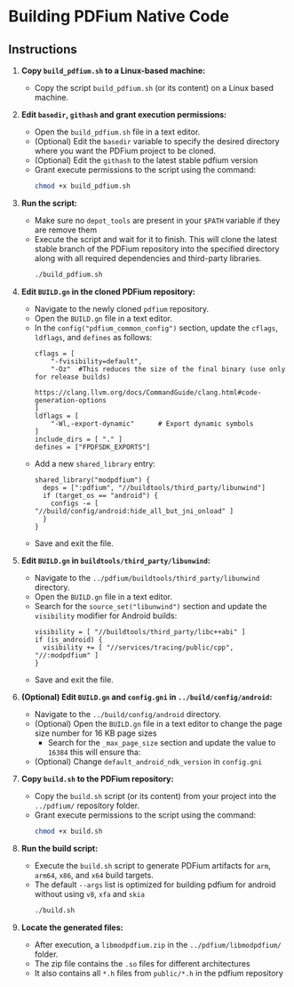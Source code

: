 # Building PDFium Native Code

## Instructions

1. **Copy `build_pdfium.sh` to a Linux-based machine:**
    - Copy the script `build_pdfium.sh` (or its content) on a Linux based machine.

2. **Edit `basedir`, `githash` and grant execution permissions:**
    - Open the `build_pdfium.sh` file in a text editor.
    - (Optional) Edit the `basedir` variable to specify the desired directory where you want the PDFium project to be cloned.
    - (Optional) Edit the `githash` to the latest stable pdfium version 
    - Grant execute permissions to the script using the command:
      ```bash
      chmod +x build_pdfium.sh
      ```

3. **Run the script:**
    - Make sure no `depot_tools` are present in your `$PATH` variable if they are remove them
    - Execute the script and wait for it to finish. This will clone the latest stable branch of the PDFium repository into the specified directory along with all required dependencies and third-party libraries.
      ```bash
      ./build_pdfium.sh
      ```

4. **Edit `BUILD.gn` in the cloned PDFium repository:**
    - Navigate to the newly cloned `pdfium` repository.
    - Open the `BUILD.gn` file in a text editor.
    - In the `config("pdfium_common_config")` section, update the `cflags`, `ldflags`, and `defines` as follows:
      ```gn
      cflags = [
          "-fvisibility=default",
          "-Oz"  #This reduces the size of the final binary (use only for release builds) 
                  https://clang.llvm.org/docs/CommandGuide/clang.html#code-generation-options
      ]
      ldflags = [
          "-Wl,-export-dynamic"      # Export dynamic symbols
      ]
      include_dirs = [ "." ]
      defines = ["FPDFSDK_EXPORTS"]
      ```
    - Add a new `shared_library` entry:
      ```gn
      shared_library("modpdfium") {
        deps = [":pdfium", "//buildtools/third_party/libunwind"]
        if (target_os == "android") {
          configs -= [ "//build/config/android:hide_all_but_jni_onload" ]
        }
      }
      ```
    - Save and exit the file.

5. **Edit `BUILD.gn` in `buildtools/third_party/libunwind`:**
    - Navigate to the `../pdfium/buildtools/third_party/libunwind` directory.
    - Open the `BUILD.gn` file in a text editor.
    - Search for the `source_set("libunwind")` section and update the `visibility` modifier for Android builds:
      ```gn
      visibility = [ "//buildtools/third_party/libc++abi" ]
      if (is_android) {
        visibility += [ "//services/tracing/public/cpp", "//:modpdfium" ]
      }
      ```
    - Save and exit the file.

6. **(Optional) Edit `BUILD.gn` and `config.gni` in `../build/config/android`:**
   - Navigate to the `../build/config/android` directory.
   - (Optional) Open the `BUILD.gn` file in a text editor to change the page size number for 16 KB page sizes
     - Search for the `_max_page_size` section and update the value to `16384` this will ensure tha:
   - (Optional) Change `default_android_ndk_version` in `config.gni`
   
7. **Copy `build.sh` to the PDFium repository:**
    - Copy the `build.sh` script (or its content) from your project into the `../pdfium/` repository folder.
    - Grant execute permissions to the script using the command:
      ```bash
      chmod +x build.sh
      ```

8. **Run the build script:**
    - Execute the `build.sh` script to generate PDFium artifacts for `arm`, `arm64`, `x86`, and `x64` build targets.
    - The default `--args` list is optimized for building pdfium for android without using `v8`, `xfa` and `skia`
      ```bash
      ./build.sh
      ```

9. **Locate the generated files:**
    - After execution, a `libmodpdfium.zip` in the `../pdfium/libmodpdfium/` folder.
    - The zip file contains the `.so` files for different architectures 
    - It also contains all `*.h` files from `public/*.h` in the pdfium repository